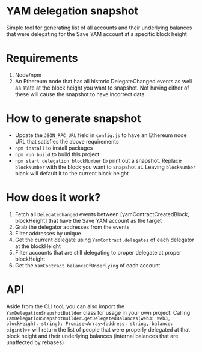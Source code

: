# YAM delegation snapshot

Simple tool for generating list of all accounts and their underlying balances that were delegating for the Save YAM account at a specific block height

# Requirements
1. Node/npm
2. An Ethereum node that has all historic DelegateChanged events as well as state at the block height you want to snapshot. Not having either of these will cause the snapshot to have incorrect data.

# How to generate snapshot

  - Update the `JSON_RPC_URL` field in `config.js` to have an Ethereum node URL that satisfies the above requirements
  - `npm install` to install packages
  - `npm run build` to build this project
  - `npm start delegation blockNumber` to print out a snapshot. Replace `blockNumber` with the block you want to snapshot at. Leaving `blockNumber` blank will default it to the current block height

# How does it work?

1. Fetch all `DelegateChanged` events between [yamContractCreatedBlock, blockHeight] that have the Save YAM account as the target
2. Grab the delegator addresses from the events
3. Filter addresses by unique
4. Get the current delegate using `YamContract.delegates` of each delegator at the blockHeight
5. Filter accounts that are still delegating to proper delegate at proper blockHeight
6. Get the `YamContract.balanceOfUnderlying` of each account


# API

Aside from the CLI tool, you can also import the `YamDelegationSnapshotBuilder` class for usage in your own project. Calling `YamDelegationSnapshotBuilder.getDelegatedBalances(web3: Web3, blockHeight: string): Promise<Array<{address: string, balance: bigint}>>` will return the list of people that were properly delegated at that block height and their underlying balances (internal balances that are unaffected by rebases)
